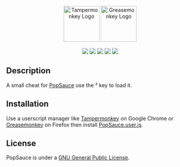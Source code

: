 <p align="center">
  <a href="https://chrome.google.com/webstore/detail/tampermonkey/dhdgffkkebhmkfjojejmpbldmpobfkfo?hl=en" target="blank"><img src="https://fiverr-res.cloudinary.com/images/t_main1,q_auto,f_auto/gigs/97710450/original/0803ce28a28918618dc463fa025d405fdc829820/write-a-tampermonkey-script.png" width="96" height="96" alt="Tampermonkey Logo" /></a>
  <a href="https://addons.mozilla.org/fr/firefox/addon/greasemonkey/" target="blank"><img src="https://upload.wikimedia.org/wikipedia/commons/thumb/f/fc/Greasemonkey.svg/220px-Greasemonkey.svg.png" width="96" height="96" alt="Greasemonkey Logo" /></a>
</p>

<p align="center">
  <a href="https://www.gnu.org/licenses/gpl-3.0"><img src="https://img.shields.io/badge/License-GPLv3-blue.svg"/></a>
  <a href="https://www.paypal.me/myerffoeg"><img src="https://img.shields.io/badge/Donate-PayPal-ff3f59.svg"/></a>
  <a href="#"><img src="https://img.shields.io/github/downloads/myerffoeg/popsauce/total.svg"></a>
  <a href="https://twitter.com/myerffoeg"><img src="https://img.shields.io/twitter/follow/myerffoeg.svg?style=social&label=Follow"></a>
  <a href="https://github.com/myerffoeg"><img src="https://github/followers/myerffoeg.svg?label=Follow&style=social"></a>
</p>

## Description
A small cheat for [PopSauce](http://popsauce.sparklinlabs.com/) use the ² key to load it.

## Installation
Use a userscript manager like [Tampermonkey](https://chrome.google.com/webstore/detail/tampermonkey/dhdgffkkebhmkfjojejmpbldmpobfkfo?hl=en) on Google Chrome or [Greasemonkey](https://upload.wikimedia.org/wikipedia/commons/thumb/f/fc/Greasemonkey.svg/220px-Greasemonkey.svg.png) on Firefox then install [PopSauce.user.js](PopSauce.user.js).

## License
PopSauce is under a [GNU General Public License](LICENSE.md).